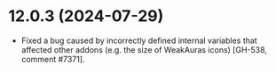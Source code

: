 # 12.0.3 (2024-07-29)

* Fixed a bug caused by incorrectly defined internal variables that affected other addons (e.g. the size of WeakAuras icons) [GH-538, comment #7371].